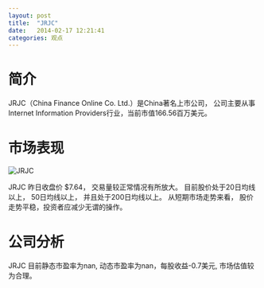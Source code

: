 ```yaml
---
layout: post
title:  "JRJC"
date:   2014-02-17 12:21:41
categories: 观点
---
```


# 简介
JRJC（China Finance Online Co. Ltd.）是China著名上市公司，
公司主要从事Internet Information Providers行业，当前市值166.56百万美元。

# 市场表现

![JRJC](http://finviz.com/chart.ashx?t=JRJC&ty=c&ta=1&p=d&s=l)

JRJC 昨日收盘价 $7.64，
交易量较正常情况有所放大。
目前股价处于20日均线以上，
50日均线以上，
并且处于200日均线以上。
从短期市场走势来看，
股价走势平稳，投资者应减少无谓的操作。

# 公司分析
JRJC 目前静态市盈率为nan, 动态市盈率为nan，每股收益-0.7美元,
市场估值较为合理。
